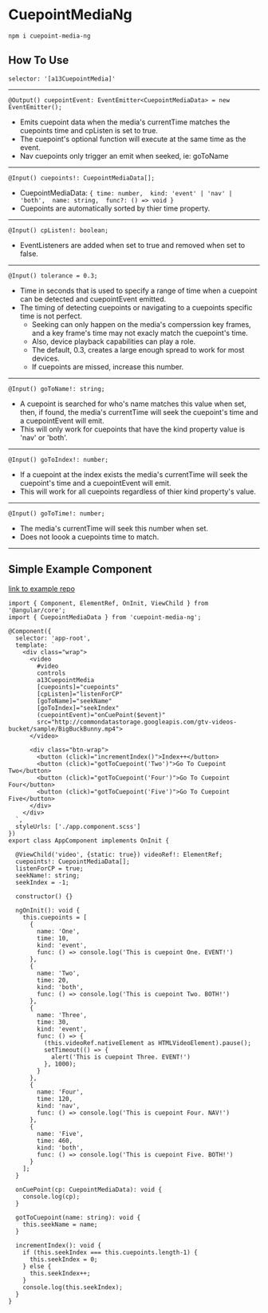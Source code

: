 # CuepointMediaNg

`npm i cuepoint-media-ng`

## How To Use
`selector: '[a13CuepointMedia]'`


---
`@Output() cuepointEvent: EventEmitter<CuepointMediaData> = new EventEmitter();`

- Emits cuepoint data when the media's currentTime matches the cuepoints time and cpListen is set to true.
- The cuepoint's optional function will execute at the same time as the event.
- Nav cuepoints only trigger an emit when seeked, ie: goToName


---
`@Input() cuepoints!: CuepointMediaData[];`

- CuepointMediaData: `{ time: number,  kind: 'event' | 'nav' | 'both',  name: string,  func?: () => void }`
- Cuepoints are automatically sorted by thier time property.


---
`@Input() cpListen!: boolean;`

- EventListeners are added when set to true and removed when set to false.


---
`@Input() tolerance = 0.3;`

- Time in seconds that is used to specify a range of time when a cuepoint can be detected and cuepointEvent emitted.
- The timing of detecting cuepoints or navigating to a cuepoints specific time is not perfect. 
   * Seeking can only happen on the media's comperssion key frames, and a key frame's time may not exacly match the cuepoint's time.
   * Also, device playback capabilities can play a role.
   * The default, 0.3, creates a large enough spread to work for most devices. 
   * If cuepoints are missed, increase this number.


---
`@Input() goToName!: string;`

- A cuepoint is searched for who's name matches this value when set, then, if found, the media's currentTime will seek the cuepoint's time and a cuepointEvent will emit.
- This will only work for cuepoints that have the kind property value is 'nav' or 'both'.


---
`@Input() goToIndex!: number;`
- If a cuepoint at the index exists the media's currentTime will seek the cuepoint's time and a cuepointEvent will emit.
- This will work for all cuepoints regardless of thier kind property's value.


---
`@Input() goToTime!: number;`
- The media's currentTime will seek this number when set. 
- Does not loook a cuepoints time to match.


---
## Simple Example Component

[link to example repo](https://github.com/aashby13/test-project-cuepoint-media-ng)

```
import { Component, ElementRef, OnInit, ViewChild } from '@angular/core';
import { CuepointMediaData } from 'cuepoint-media-ng';

@Component({
  selector: 'app-root',
  template: `
    <div class="wrap">
      <video
        #video
        controls
        a13CuepointMedia
        [cuepoints]="cuepoints"
        [cpListen]="listenForCP"
        [goToName]="seekName"
        [goToIndex]="seekIndex"
        (cuepointEvent)="onCuePoint($event)"
        src="http://commondatastorage.googleapis.com/gtv-videos-bucket/sample/BigBuckBunny.mp4">
      </video>

      <div class="btn-wrap">
        <button (click)="incrementIndex()">Index++</button>
        <button (click)="gotToCuepoint('Two')">Go To Cuepoint Two</button>
        <button (click)="gotToCuepoint('Four')">Go To Cuepoint Four</button>
        <button (click)="gotToCuepoint('Five')">Go To Cuepoint Five</button>
      </div>
    </div>
  `,
  styleUrls: ['./app.component.scss']
})
export class AppComponent implements OnInit {

  @ViewChild('video', {static: true}) videoRef!: ElementRef;
  cuepoints!: CuepointMediaData[];
  listenForCP = true;
  seekName!: string;
  seekIndex = -1;

  constructor() {}

  ngOnInit(): void {
    this.cuepoints = [
      {
        name: 'One',
        time: 10,
        kind: 'event',
        func: () => console.log('This is cuepoint One. EVENT!')
      },
      {
        name: 'Two',
        time: 20,
        kind: 'both',
        func: () => console.log('This is cuepoint Two. BOTH!')
      },
      {
        name: 'Three',
        time: 30,
        kind: 'event',
        func: () => {
          (this.videoRef.nativeElement as HTMLVideoElement).pause();
          setTimeout(() => {
            alert('This is cuepoint Three. EVENT!')
          }, 1000);
        }
      },
      {
        name: 'Four',
        time: 120,
        kind: 'nav',
        func: () => console.log('This is cuepoint Four. NAV!')
      },
      {
        name: 'Five',
        time: 460,
        kind: 'both',
        func: () => console.log('This is cuepoint Five. BOTH!')
      }
    ];
  }

  onCuePoint(cp: CuepointMediaData): void {
    console.log(cp);
  }

  gotToCuepoint(name: string): void {
    this.seekName = name;
  }

  incrementIndex(): void {
    if (this.seekIndex === this.cuepoints.length-1) {
      this.seekIndex = 0;
    } else {
      this.seekIndex++;
    }
    console.log(this.seekIndex);
  }
}
```
